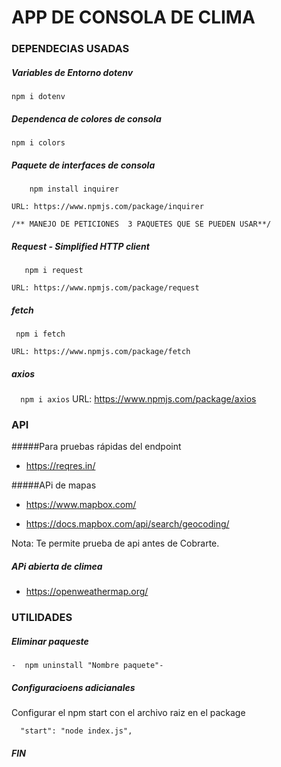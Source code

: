 # APP DE CONSOLA DE CLIMA 

### DEPENDECIAS USADAS
   ##### Variables de Entorno dotenv

    npm i dotenv

  ##### Dependenca de colores de consola
    npm i colors

   ##### Paquete de interfaces de consola
`    npm install inquirer`

    URL: https://www.npmjs.com/package/inquirer

    /** MANEJO DE PETICIONES  3 PAQUETES QUE SE PUEDEN USAR**/

   ##### Request - Simplified HTTP client

`   npm i request`

    URL: https://www.npmjs.com/package/request

   ##### fetch

   ` npm i fetch`

    URL: https://www.npmjs.com/package/fetch

   ##### axios
  `  npm i axios`
  URL: https://www.npmjs.com/package/axios

### API

#####Para pruebas rápidas del endpoint
- https://reqres.in/

#####APi de mapas
- https://www.mapbox.com/

- https://docs.mapbox.com/api/search/geocoding/

Nota: Te permite prueba de api antes de Cobrarte. 

##### APi abierta de climea
- https://openweathermap.org/

### UTILIDADES

##### Eliminar paqueste
`-  npm uninstall "Nombre paquete"-`

##### Configuracioens adicianales 
 Configurar el npm start con el archivo raiz en el package

  `  "start": "node index.js",`

##### FIN